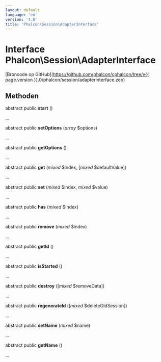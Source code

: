 ```yaml
---
layout: default
language: 'en'
version: '4.0'
title: 'Phalcon\Session\AdapterInterface'
---
```


# Interface **Phalcon\Session\AdapterInterface**

[Broncode op GitHub](https://github.com/phalcon/cphalcon/tree/v{{ page.version }}.0/phalcon/session/adapterinterface.zep)

## Methoden

abstract public **start** ()

...

abstract public **setOptions** (*array* $options)

...

abstract public **getOptions** ()

...

abstract public **get** (*mixed* $index, [*mixed* $defaultValue])

...

abstract public **set** (*mixed* $index, *mixed* $value)

...

abstract public **has** (*mixed* $index)

...

abstract public **remove** (*mixed* $index)

...

abstract public **getId** ()

...

abstract public **isStarted** ()

...

abstract public **destroy** ([*mixed* $removeData])

...

abstract public **regenerateId** ([*mixed* $deleteOldSession])

...

abstract public **setName** (*mixed* $name)

...

abstract public **getName** ()

...